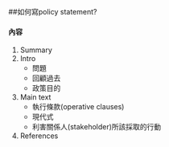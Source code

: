 ##如何寫policy statement?
#### 內容
1. Summary
2. Intro
    + 問題
    + 回顧過去
    + 政策目的
3. Main text
    + 執行條款(operative clauses)
    + 現代式
    + 利害關係人(stakeholder)所該採取的行動
4. References